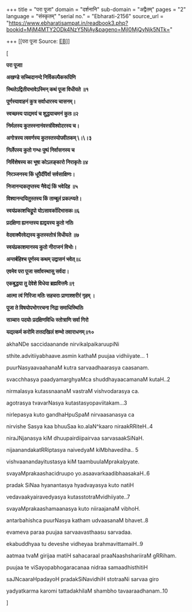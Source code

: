 +++
title = "परा पूजा"
domain = "दर्शनानि"
sub-domain = "अद्वैतम्"
pages = "2"
language = "संस्कृतम्"
"serial no." = "Ebharati-2156"
source_url = "https://www.ebharatisampat.in/readbook3.php?bookid=MjM4MTY2ODk4NzY5NjAy&pageno=MjI0MjQyNjk5NTk="

+++
[[परा पूजा	Source: [EB](https://www.ebharatisampat.in/readbook3.php?bookid=MjM4MTY2ODk4NzY5NjAy&pageno=MjI0MjQyNjk5NTk=)]]

\[

**परा पूजाा**

**अखण्डे सच्चिदानन्दे निर्विकल्पैकरूपिणि**

**स्थितेऽद्वितीयभावेऽस्मिन् कथं पूजा विधीयते ॥१**

**पूर्णस्यावाहनं कुत्र सर्वाधारस्य चासनम्।**

**स्वच्छस्य पाद्यमयं च शुद्धयाचमनं कुतः॥२**

**निर्मलस्य कुतस्स्नानंवस्त्रंविश्वोदरस्य च।**

**अगोत्रस्य त्ववर्णस्य कुतस्तस्योपवीतकम् \।\।३**

**निर्लेपस्य कुतो गन्धः पुष्पं निर्वासनस्य च**

**निर्विशेषस्य का भूषा कोऽलङ्कारो निराकृतेः॥४**

**निरञ्जनस्य किं धूपैर्दीपैर्वा सर्वसाक्षिणः।**

**निजानन्दकतृप्तस्य नैवेद्यं किं भवेदिह ॥५**

**विश्वानन्दयितुस्तस्य किं ताम्बूलं प्रकल्प्यते।**

**स्वयंप्रकाशचिद्रूपो योऽसावर्कादिभासकः॥६**

**प्रदक्षिणा ह्यनन्तस्य ह्यद्वयस्य कुतो नतिः**

**वेदवाक्यैरवेद्यस्य कुतस्स्तोत्रं विधीयते ॥७**

**स्वयंप्रकाशमानस्य कुतो नीराजनं विभोः।**

**अन्तर्बहिश्च पूर्णस्य कथम् उद्वासनं भवेत्॥८**

**एवमेव परा पूजा सर्वावस्थासु सर्वदा।**

**एकबुद्धया तु देवेशे विधेया ब्रह्मवित्तमैः॥९**

**आत्मा त्वं गिरिजा मतिः सहचराः प्राणाश्शरीरं गृहम् ।**

**पूजा ते विषयोपभोगरचना निद्रा समाधिस्थितिः**

**सञ्चारः पदयोः प्रदक्षिणविधिः स्तोत्राणि सर्वा गिरो**

**यद्यत्कर्म करोमि तत्तदखिलं शम्भो तवाराधनम्॥१०**

akhaNDe saccidaanande nirvikalpaikaruupiNi

sthite.advitiiyabhaave.asmin kathaM puujaa vidhiiyate... 1

puurNasyaavaahanaM kutra sarvaadhaarasya caasanam.

svacchhasya paadyamarghyaMca shuddhayaacamanaM kutaH..2

nirmalasya kutassnaanaM vastraM vishvodarasya ca.

agotrasya tvavarNasya kutastasyopaviitakam...3

nirlepasya kuto gandhaHpuSpaM nirvaasanasya ca

nirvishe Sasya kaa bhuuSaa ko.alaN^kaaro niraakRRiteH..4

niraJNjanasya kiM dhuupairdiipairvaa sarvasaakSiNaH.

nijaanandakatRRiptasya naivedyaM kiMbhavediha.. 5

vishvaanandayitustasya kiM taambuulaMprakalpyate.

svayaMprakaashacidruupo yo.asaavarkaadibhaasakaH..6

pradak SiNaa hyanantasya hyadvayasya kuto natiH

vedavaakyairavedyasya kutasstotraMvidhiiyate..7

svayaMprakaashamaanasya kuto niiraajanaM vibhoH.

antarbahishca puurNasya katham udvaasanaM bhavet..8

evameva paraa puujaa sarvaavasthaasu sarvadaa.

ekabuddhyaa tu deveshe vidheyaa brahmavittamaiH..9

aatmaa tvaM girijaa matiH sahacaraal praaNaashshariiraM gRRiham.

puujaa te viSayopabhogaracanaa nidraa samaadhisthitiH

saJNcaaraHpadayoH pradakSiNavidhiH stotraaNi sarvaa giro

yadyatkarma karomi tattadakhilaM shambho tavaaraadhanam..10

\]

